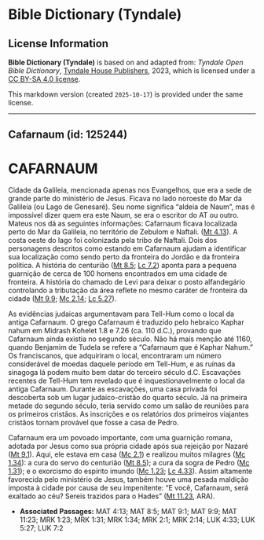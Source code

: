 # Bible Dictionary (Tyndale)

## License Information

**Bible Dictionary (Tyndale)** is based on and adapted from: _Tyndale Open Bible Dictionary_, [Tyndale House Publishers](https://tyndaleopenresources.com/), 2023, which is licensed under a [CC BY-SA 4.0 license](https://creativecommons.org/licenses/by-sa/4.0/legalcode.en).

This markdown version (created `2025-10-17`) is provided under the same license.



--------------------------------

## Cafarnaum (id: 125244)

CAFARNAUM
=========

Cidade da Galileia, mencionada apenas nos Evangelhos, que era a sede de grande parte do ministério de Jesus. Ficava no lado noroeste do Mar da Galileia (ou Lago de Genesaré). Seu nome significa “aldeia de Naum”, mas é impossível dizer quem era este Naum, se era o escritor do AT ou outro. Mateus nos dá as seguintes informações: Cafarnaum ficava localizada perto do Mar da Galileia, no território de Zebulom e Naftali. ([Mt 4\.13](https://ref.ly/Matt4:13)). A costa oeste do lago foi colonizada pela tribo de Naftali. Dois dos personagens descritos como estando em Cafarnaum ajudam a identificar sua localização como sendo perto da fronteira do Jordão e da fronteira política. A história do centurião ([Mt 8\.5](https://ref.ly/Matt8:5); [Lc 7\.2](https://ref.ly/Luke7:2)) aponta para a pequena guarnição de cerca de 100 homens encontrados em uma cidade de fronteira. A história do chamado de Levi para deixar o posto alfandegário controlando a tributação da área reflete no mesmo caráter de fronteira da cidade ([Mt 9\.9](https://ref.ly/Matt9:9); [Mc 2\.14](https://ref.ly/Mark2:14); [Lc 5\.27](https://ref.ly/Luke5:27)).

As evidências judaicas argumentavam para Tell\-Hum como o local da antiga Cafarnaum. O grego Cafarnaum é traduzido pelo hebraico Kaphar nahum em Midrash Kohelet 1\.8 e 7\.26 (ca. 110 d.C.), provando que Cafarnaum ainda existia no segundo século. Não há mais menção até 1160, quando Benjamim de Tudela se refere a “Cafarnaum que é Kaphar Nahum.” Os franciscanos, que adquiriram o local, encontraram um número considerável de moedas daquele período em Tell\-Hum, e as ruínas da sinagoga lá podem muito bem datar do terceiro século d.C. Escavações recentes de Tell\-Hum tem revelado que é inquestionavelmente o local da antiga Cafarnaum. Durante as escavações, uma casa privada foi descoberta sob um lugar judaico\-cristão do quarto século. Já na primeira metade do segundo século, teria servido como um salão de reuniões para os primeiros cristãos. As inscrições e os relatórios dos primeiros viajantes cristãos tornam provável que fosse a casa de Pedro.

Cafarnaum era um povoado importante, com uma guarnição romana, adotada por Jesus como sua própria cidade após sua rejeição por Nazaré ([Mt 9\.1](https://ref.ly/Matt9:1)). Aqui, ele estava em casa ([Mc 2\.1](https://ref.ly/Mark2:1)) e realizou muitos milagres ([Mc 1\.34](https://ref.ly/Mark1:34)): a cura do servo do centurião ([Mt 8\.5](https://ref.ly/Matt8:5)); a cura da sogra de Pedro ([Mc 1\.31](https://ref.ly/Mark1:31)); e o exorcismo do espírito imundo ([Mc 1\.23](https://ref.ly/Mark1:23); [Lc 4\.33](https://ref.ly/Luke4:33)). Assim altamente favorecida pelo ministério de Jesus, também houve uma pesada maldição imposta à cidade por causa de seu impenitente: “E você, Cafarnaum, será exaltado ao céu? Sereis trazidos para o Hades” ([Mt 11\.23](https://ref.ly/Matt11:23), ARA).

* **Associated Passages:** MAT 4:13; MAT 8:5; MAT 9:1; MAT 9:9; MAT 11:23; MRK 1:23; MRK 1:31; MRK 1:34; MRK 2:1; MRK 2:14; LUK 4:33; LUK 5:27; LUK 7:2

